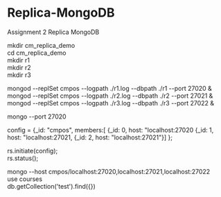 # Replica-MongoDB 
Assignment 2 Replica MongoDB

mkdir cm_replica_demo<br>
cd cm_replica_demo<br>
mkdir r1<br>
mkdir r2<br>
mkdir r3<br>

mongod --replSet cmpos --logpath ./r1.log --dbpath ./r1 --port 27020 &<br>
mongod --replSet cmpos --logpath ./r2.log --dbpath ./r2 --port 27021 &<br>
mongod --replSet cmpos --logpath ./r3.log --dbpath ./r3 --port 27022 &<br>


mongo --port 27020

config = {_id: "cmpos", members:[
 {_id: 0, host: "localhost:27020
 {_id: 1, host: "localhost:27021,
 {_id: 2, host: "localhost:27021"}]
};

rs.initiate(config);<br>
rs.status();<br>

mongo --host cmpos/localhost:27020,localhost:27021,localhost:27022<br>
use courses<br>
db.getCollection('test').find({})<br>
